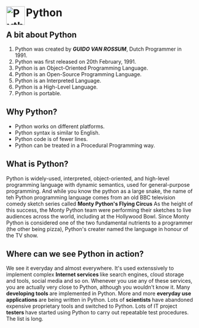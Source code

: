 # Python <img align="left" alt="Python" width="50px" src="https://upload.wikimedia.org/wikipedia/commons/c/c3/Python-logo-notext.svg"/>

## A bit about Python
1. Python was created by ***GUIDO VAN ROSSUM***, Dutch Programmer in 1991.
2. Python was first released on 20th February, 1991.
3. Python is an Object-Oriented Programming Language.
4. Python is an Open-Source Programming Language.
5. Python is an Interpreted Language.
6. Python is a High-Level Language.
7. Python is portable.

## Why Python?
* Python works on different platforms.
* Python syntax is similar to English.
* Python code is of fewer lines.
* Python can be treated in a Procedural Programming way.

## What is Python?
Python is widely-used, interpreted, object-oriented, and high-level programming language with dynamic semantics, used for general-purpose programming.
And while you know the python as a large snake, the name of teh Python programming language comes from an old BBC television comedy sketch series called <b>Monty Python's Flying Circus</b>
As the height of this success, the Monty Python team were performing their sketches to live audiences across the world, including at the Hollywood Bowl.
Since Monty Python is considered one of the two fundamental nutrients to a programmer (the other being pizza), Python's creater named the language in honour of the TV show.

## Where can we see Python in action?
We see it everyday and almost everywhere. It's used extenssively to implement complex <b>Internet services </b> like search engines, cloud storage and tools, social media and so on. Whenever you use any of these services, you are actually very close to Python, although you wouldn't know it.
Many <b> developing tools </b> are implemented in Python. More and more <b> everyday use applications </b> are being written in Python. Lots of <b> scientists </b> have abandoned expensive proprietary tools and switched to Python. Lots of IT project <b> testers </b> have started using Python to carry out repeatable test procedures. The list is long.
